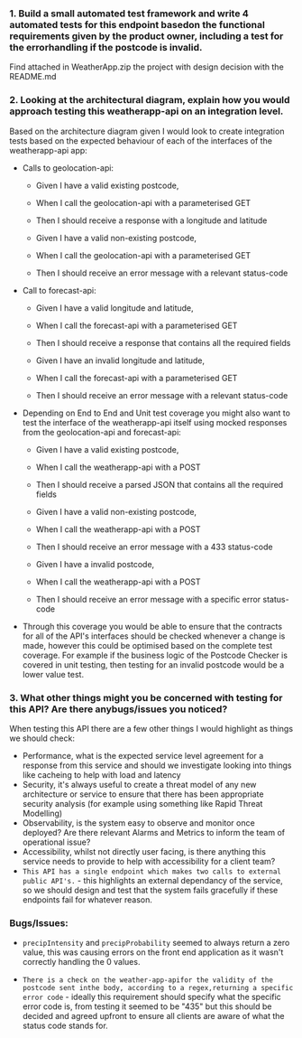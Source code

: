 ### 1. Build a small automated test framework and write 4 automated tests for this endpoint basedon the functional requirements given by the product owner, including a test for the errorhandling if the postcode is invalid.  

Find attached in WeatherApp.zip the project with design decision with the README.md


### 2. Looking at the architectural diagram, explain how you would approach testing this weatherapp-api on an integration level. 
Based on the architecture diagram given I would look to create integration tests based on the expected behaviour of each of the interfaces of the weatherapp-api app:

* Calls to geolocation-api:
    * Given I have a valid existing postcode,
    * When I call the geolocation-api with a parameterised GET
    * Then I should receive a response with a longitude and latitude
    
    * Given I have a valid non-existing postcode,
    * When I call the geolocation-api with a parameterised GET
    * Then I should receive an error message with a relevant status-code
    
* Call to forecast-api:
    
    * Given I have a valid longitude and latitude,
    * When I call the forecast-api with a parameterised GET
    * Then I should receive a response that contains all the required fields

    * Given I have an invalid longitude and latitude,
    * When I call the forecast-api with a parameterised GET
    * Then I should receive an error message with a relevant status-code
    
* Depending on End to End and Unit test coverage you might also want to test the interface of the weatherapp-api itself using mocked responses from the geolocation-api and forecast-api:

    * Given I have a valid existing postcode,
    * When I call the weatherapp-api with a POST
    * Then I should receive a parsed JSON that contains all the required fields

    * Given I have a valid non-existing postcode,
    * When I call the weatherapp-api with a POST
    * Then I should receive an error message with a 433 status-code
    
    * Given I have a invalid postcode,
    * When I call the weatherapp-api with a POST
    * Then I should receive an error message with a specific error status-code

* Through this coverage you would be able to ensure that the contracts for all of the API's interfaces should be checked whenever a change is made, however this could be optimised based on the complete test coverage. For example if the business logic of the Postcode Checker is covered in unit testing, then testing for an invalid postcode would be a lower value test.

### 3. What other things might you be concerned with testing for this API? Are there anybugs/issues you noticed?

When testing this API there are a few other things I would highlight as things we should check:
* Performance, what is the expected service level agreement for a response from this service and should we investigate looking into things like cacheing to help with load and latency
* Security, it's always useful to create a threat model of any new architecture or service to ensure that there has been appropriate security analysis (for example using something like Rapid Threat Modelling)
* Observability, is the system easy to observe and monitor once deployed? Are there relevant Alarms and Metrics to inform the team of operational issue?
* Accessibility, whilst not directly user facing, is there anything this service needs to provide to help with accessibility for a client team?
* `This API has a single endpoint which makes two calls to external public API's.` - this highlights an external dependancy of the service, so we should design and test that the system fails gracefully if these endpoints fail for whatever reason.

### Bugs/Issues:
* `precipIntensity` and `precipProbability` seemed to always return a zero value, this was causing errors on the front end application as it wasn't correctly handling the 0 values.

* `There is a check on the weather-app-apifor the validity of the postcode sent inthe body, according to a regex,returning a specific error code` - ideally this requirement should specify what the specific error code is, from testing it seemed to be "435" but this should be decided and agreed upfront to ensure all clients are aware of what the status code stands for.
